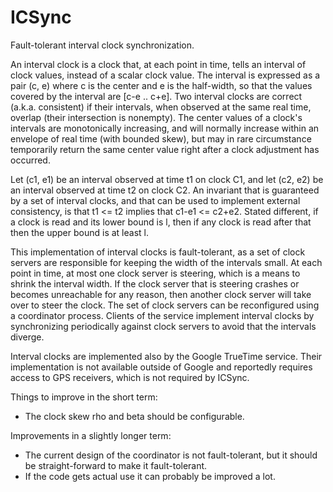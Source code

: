 # ICSync

Fault-tolerant interval clock synchronization.

An interval clock is a clock that, at each point in time, tells an interval of clock values, instead of a scalar clock value.
The interval is expressed as a pair (c, e) where c is the center and e is the half-width, so that the values covered by the interval are [c-e .. c+e].
Two interval clocks are correct (a.k.a. consistent) if their intervals, when observed at the same real time, overlap (their intersection is nonempty).
The center values of a clock's intervals are monotonically increasing, and will normally increase within an envelope of real time (with bounded skew), but may in rare circumstance temporarily return the same center value right after a clock adjustment has occurred.

Let (c1, e1) be an interval observed at time t1 on clock C1, and let (c2, e2) be an interval observed at time t2 on clock C2.
An invariant that is guaranteed by a set of interval clocks, and that can be used to implement external consistency, is that t1 <= t2 implies that c1-e1 <= c2+e2.
Stated different, if a clock is read and its lower bound is l, then if any clock is read after that then the upper bound is at least l.

This implementation of interval clocks is fault-tolerant, as a set of clock servers are responsible for keeping the width of the intervals small.
At each point in time, at most one clock server is steering, which is a means to shrink the interval width.
If the clock server that is steering crashes or becomes unreachable for any reason, then another clock server will take over to steer the clock.
The set of clock servers can be reconfigured using a coordinator process.
Clients of the service implement interval clocks by synchronizing periodically against clock servers to avoid that the intervals diverge.

Interval clocks are implemented also by the Google TrueTime service. Their implementation is not available outside of Google and reportedly requires access to GPS receivers, which is not required by ICSync.

Things to improve in the short term:
- The clock skew rho and beta should be configurable.

Improvements in a slightly longer term:
- The current design of the coordinator is not fault-tolerant, but it should be straight-forward to make it fault-tolerant.
- If the code gets actual use it can probably be improved a lot.
